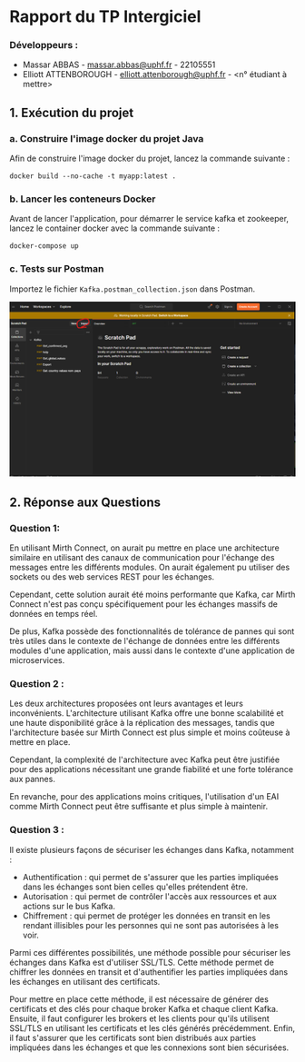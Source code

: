 # Rapport du TP Intergiciel

### Développeurs :

- Massar ABBAS - [massar.abbas@uphf.fr](mailto:massar.abbas@uphf.fr) - 22105551
- Elliott ATTENBOROUGH - [elliott.attenborough@uphf.fr](mailto:elliott.attenborough@uphf.fr) - <n° étudiant à mettre>

## 1. Exécution du projet

### a. Construire l'image docker du projet Java

Afin de construire l'image docker du projet, lancez la commande suivante :

````shell
docker build --no-cache -t myapp:latest .
````


### b. Lancer les conteneurs Docker

Avant de lancer l'application, pour démarrer le service kafka et zookeeper, lancez le container docker avec la commande suivante :



```shell
docker-compose up
```


### c. Tests sur Postman

Importez le fichier `Kafka.postman_collection.json` dans Postman.

![img.png](img.png)


## 2. Réponse aux Questions

### Question 1:

En utilisant Mirth Connect, on aurait pu mettre en place une architecture similaire en utilisant des canaux de communication pour l'échange des messages entre les différents modules. On aurait également pu utiliser des sockets ou des web services REST pour les échanges.

Cependant, cette solution aurait été moins performante que Kafka, car Mirth Connect n'est pas conçu spécifiquement pour les échanges massifs de données en temps réel.

De plus, Kafka possède des fonctionnalités de tolérance de pannes qui sont très utiles dans le contexte de l'échange de données entre les différents modules d'une application, mais aussi dans le contexte d'une application de microservices.

### Question 2 :

Les deux architectures proposées ont leurs avantages et leurs inconvénients. L'architecture utilisant Kafka offre une bonne scalabilité et une haute disponibilité grâce à la réplication des messages, tandis que l'architecture basée sur Mirth Connect est plus simple et moins coûteuse à mettre en place.

Cependant, la complexité de l'architecture avec Kafka peut être justifiée pour des applications nécessitant une grande fiabilité et une forte tolérance aux pannes.

En revanche, pour des applications moins critiques, l'utilisation d'un EAI comme Mirth Connect peut être suffisante et plus simple à maintenir.

### Question 3 :

Il existe plusieurs façons de sécuriser les échanges dans Kafka, notamment :

- Authentification : qui permet de s'assurer que les parties impliquées dans les échanges sont bien celles qu'elles prétendent être.
- Autorisation : qui permet de contrôler l'accès aux ressources et aux actions sur le bus Kafka.
- Chiffrement : qui permet de protéger les données en transit en les rendant illisibles pour les personnes qui ne sont pas autorisées à les voir.

Parmi ces différentes possibilités, une méthode possible pour sécuriser les échanges dans Kafka est d'utiliser SSL/TLS. Cette méthode permet de chiffrer les données en transit et d'authentifier les parties impliquées dans les échanges en utilisant des certificats.

Pour mettre en place cette méthode, il est nécessaire de générer des certificats et des clés pour chaque broker Kafka et chaque client Kafka. Ensuite, il faut configurer les brokers et les clients pour qu'ils utilisent SSL/TLS en utilisant les certificats et les clés générés précédemment. Enfin, il faut s'assurer que les certificats sont bien distribués aux parties impliquées dans les échanges et que les connexions sont bien sécurisées.